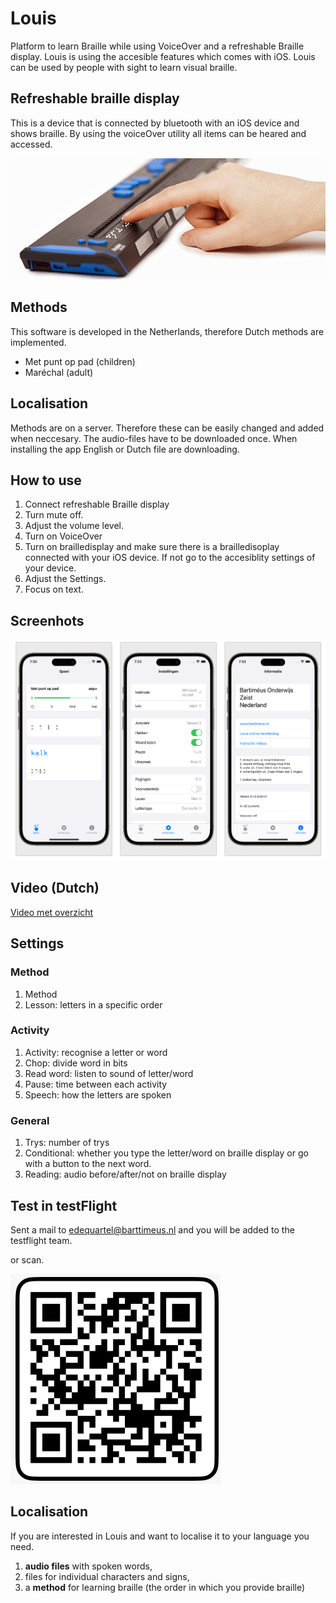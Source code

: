 # Louis

Platform to learn Braille while using VoiceOver and a refreshable Braille display. Louis is using the accesible features which comes with iOS. Louis can be used by people with sight to learn visual braille.

## Refreshable braille display

This is a device that is connected by bluetooth with an iOS device and shows braille. By using the voiceOver utility all items can be heared and accessed. 

![](screenshots/brailledisplay.png)

## Methods
This software is developed in the Netherlands, therefore Dutch methods are implemented.

* Met punt op pad (children)
* Maréchal (adult)

## Localisation
Methods are on a server. Therefore these can be easily changed and added when neccesary. The audio-files have to be downloaded once. When installing the app English or Dutch file are downloading.

## How to use
1. Connect refreshable Braille display
2. Turn mute off.
2. Adjust the volume level.
3. Turn on VoiceOver
4. Turn on brailledisplay and make sure there is a brailledisoplay connected with your iOS device. If not go to the accesiblity settings of your device.
5. Adjust the Settings.
6. Focus on text.

## Screenhots
![](screenshots/screenshot.png)

## Video (Dutch)
[Video met overzicht](https://vimeo.com/810543898)

## Settings

### Method
1. Method
2. Lesson: letters in a specific order

### Activity
1. Activity: recognise a letter or word
2. Chop: divide word in bits
3. Read word: listen to sound of letter/word
4. Pause: time between each activity 
5. Speech: how the letters are spoken 

### General

1. Trys: number of trys
2. Conditional: whether you type the letter/word on braille display or go with a button to the next word.
3. Reading: audio before/after/not on braille display 

## Test in testFlight

Sent a mail to edequartel@barttimeus.nl and you will be added to the testflight team. 

or scan.

![QR-code](screenshots/louis-testflight.png)

## Localisation

If you are interested in Louis and want to localise it to your language you need.  

1. **audio files** with spoken words,
2. files for individual characters and signs,
3. a **method** for learning braille (the order in   which you provide braille)
